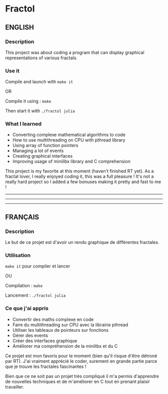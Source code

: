 # Fractol

## ENGLISH

### Description

This project was about coding a program that can display graphical representations of various fractals.

### Use it

Compile and launch with ```make it```

OR

Compile it using : ```make```

Then start it with ```./fractol julia```

### What I learned

- Converting complexe mathematical algorithms to code
- How to use multithreading on CPU with pthread library
- Using array of function pointers
- Managing a lot of events
- Creating graphical interfaces
- Improving usage of minilibx library and C comprehension

This project is my favorite at this moment (haven't finished RT yet).
As a fractal lover, I really enjoyed coding it, this was a full pleasure !
It's not a really hard project so I added a few bonuses making it pretty and fast to me !

*********************************************************************************
---------------------------------------------------------------------------------
*********************************************************************************

## FRANÇAIS

### Description

Le but de ce projet est d'avoir un rendu graphique de différentes fractales.

### Utilisation

```make it``` pour compiler et lancer

OU

Compilation : ```make```

Lancement : ```./fractol julia```

### Ce que j'ai appris

- Convertir des maths complexe en code
- Faire du multithreading sur CPU avec la librairie pthread
- Utiliser les tableaux de pointeurs sur fonctions
- Gérer des events
- Créer des interfaces graphique
- Améliorer ma compréhension de la minilibx et du C

Ce projet est mon favoris pour le moment (bien qu'il risque d'être détroné par RT).
J'ai vraiment apprécié le coder, surement en grande partie parce que je trouve les fractales fascinantes !

Bien que ce ne soit pas un projet très compliqué il m'a permis d'apprendre de nouvelles techniques
et de m'améliorer en C tout en prenant plaisir travailler.

